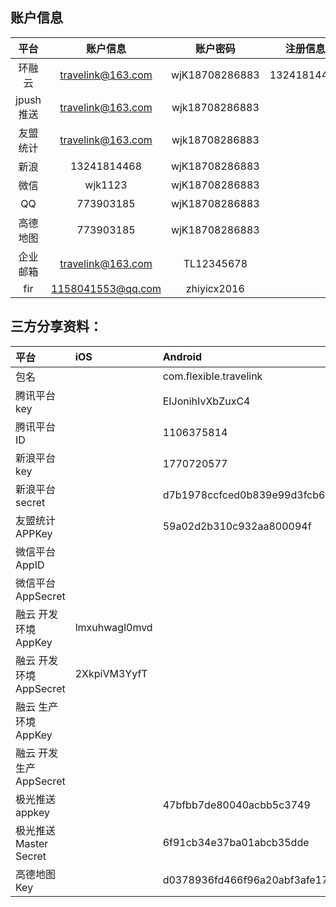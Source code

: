 
## 账户信息

| 平台 | 账户信息 | 账户密码 | 注册信息 | 备注 |
|:----:|:----:|:----:|:----:|:----:|
| 环融云 | travelink@163.com| wjK18708286883 |  13241814468| https://developer.rongcloud.cn/overview/index/Rf43G6Kb2MrMOrWMltY=|
| jpush 推送 |  travelink@163.com       |  wjk18708286883|  |https://www.jiguang.cn/dev/#/app/47bfbb7de80040acbb5c3749/pushEdit |
| 友盟统计    | travelink@163.com | wjk18708286883  |  | |
| 新浪  | 13241814468   | wjK18708286883|  |绑定手机 |
| 微信  | wjk1123 | wjK18708286883  |  | |
| QQ        | 773903185      | wjK18708286883  |  | 昵称：|
| 高德地图        | 773903185      | wjK18708286883  |  | 用qq登录|
| 企业邮箱 | travelink@163.com | TL12345678 | |  |
| fir | 1158041553@qq.com | zhiyicx2016 | |  |
## 三方分享资料：

| 平台 | iOS | Android |
|:----|:----|:----|
| 包名 |  | com.flexible.travelink|
| 腾讯平台 key |  | EIJonihIvXbZuxC4 |
| 腾讯平台 ID |  |  1106375814|
| 新浪平台 key | | 1770720577 |
| 新浪平台 secret | |  d7b1978ccfced0b839e99d3fcb6f6026|
| 友盟统计 APPKey |  | 59a02d2b310c932aa800094f |
| 微信平台 AppID | | |
| 微信平台 AppSecret | | |
| 融云 开发环境 AppKey |lmxuhwagl0mvd | |
| 融云 开发环境 AppSecret |2XkpiVM3YyfT | |
| 融云 生产环境 AppKey | | |
| 融云 开发生产 AppSecret | | |
|极光推送 appkey| |47bfbb7de80040acbb5c3749|
|极光推送 Master Secret |  |6f91cb34e37ba01abcb35dde|
|高德地图 Key |  |d0378936fd466f96a20abf3afe179658|
